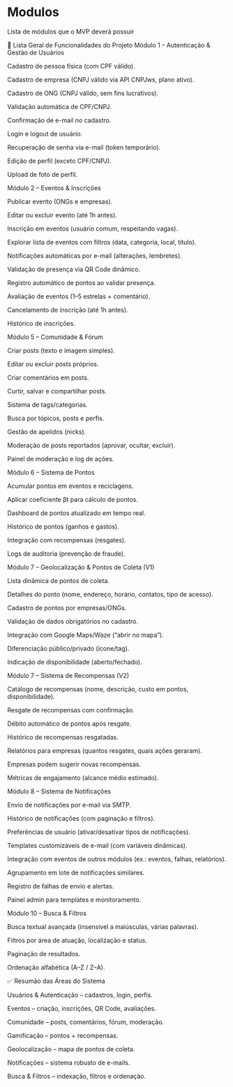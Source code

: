 # Modulos
Lista de módulos que o MVP deverá possuir

📌 Lista Geral de Funcionalidades do Projeto
Módulo 1 – Autenticação & Gestão de Usuários

Cadastro de pessoa física (com CPF válido).

Cadastro de empresa (CNPJ válido via API CNPJws, plano ativo).

Cadastro de ONG (CNPJ válido, sem fins lucrativos).

Validação automática de CPF/CNPJ.

Confirmação de e-mail no cadastro.

Login e logout de usuário.

Recuperação de senha via e-mail (token temporário).

Edição de perfil (exceto CPF/CNPJ).

Upload de foto de perfil.

Módulo 2 – Eventos & Inscrições

Publicar evento (ONGs e empresas).

Editar ou excluir evento (até 1h antes).

Inscrição em eventos (usuário comum, respeitando vagas).

Explorar lista de eventos com filtros (data, categoria, local, título).

Notificações automáticas por e-mail (alterações, lembretes).

Validação de presença via QR Code dinâmico.

Registro automático de pontos ao validar presença.

Avaliação de eventos (1–5 estrelas + comentário).

Cancelamento de inscrição (até 1h antes).

Histórico de inscrições.

Módulo 5 – Comunidade & Fórum

Criar posts (texto e imagem simples).

Editar ou excluir posts próprios.

Criar comentários em posts.

Curtir, salvar e compartilhar posts.

Sistema de tags/categorias.

Busca por tópicos, posts e perfis.

Gestão de apelidos (nicks).

Moderação de posts reportados (aprovar, ocultar, excluir).

Painel de moderação e log de ações.

Módulo 6 – Sistema de Pontos

Acumular pontos em eventos e reciclagens.

Aplicar coeficiente βt para cálculo de pontos.

Dashboard de pontos atualizado em tempo real.

Histórico de pontos (ganhos e gastos).

Integração com recompensas (resgates).

Logs de auditoria (prevenção de fraude).

Módulo 7 – Geolocalização & Pontos de Coleta (V1)

Lista dinâmica de pontos de coleta.

Detalhes do ponto (nome, endereço, horário, contatos, tipo de acesso).

Cadastro de pontos por empresas/ONGs.

Validação de dados obrigatórios no cadastro.

Integração com Google Maps/Waze (“abrir no mapa”).

Diferenciação público/privado (ícone/tag).

Indicação de disponibilidade (aberto/fechado).

Módulo 7 – Sistema de Recompensas (V2)

Catálogo de recompensas (nome, descrição, custo em pontos, disponibilidade).

Resgate de recompensas com confirmação.

Débito automático de pontos após resgate.

Histórico de recompensas resgatadas.

Relatórios para empresas (quantos resgates, quais ações geraram).

Empresas podem sugerir novas recompensas.

Métricas de engajamento (alcance médio estimado).

Módulo 8 – Sistema de Notificações

Envio de notificações por e-mail via SMTP.

Histórico de notificações (com paginação e filtros).

Preferências de usuário (ativar/desativar tipos de notificações).

Templates customizáveis de e-mail (com variáveis dinâmicas).

Integração com eventos de outros módulos (ex.: eventos, falhas, relatórios).

Agrupamento em lote de notificações similares.

Registro de falhas de envio e alertas.

Painel admin para templates e monitoramento.

Módulo 10 – Busca & Filtros

Busca textual avançada (insensível a maiúsculas, várias palavras).

Filtros por área de atuação, localização e status.

Paginação de resultados.

Ordenação alfabética (A–Z / Z–A).

✅ Resumão das Áreas do Sistema

Usuários & Autenticação – cadastros, login, perfis.

Eventos – criação, inscrições, QR Code, avaliações.

Comunidade – posts, comentários, fórum, moderação.

Gamificação – pontos + recompensas.

Geolocalização – mapa de pontos de coleta.

Notificações – sistema robusto de e-mails.

Busca & Filtros – indexação, filtros e ordenação.
